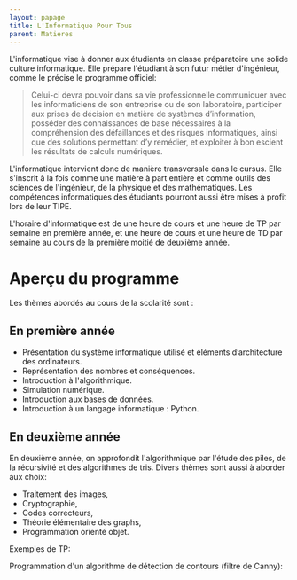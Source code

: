 ```yaml
---
layout: papage
title: L'Informatique Pour Tous
parent: Matieres
---
```


L'informatique vise à donner aux étudiants en classe préparatoire une solide culture informatique. Elle prépare l'étudiant à son futur métier d'ingénieur, comme le précise le programme officiel:

> Celui-ci devra pouvoir dans sa vie professionnelle communiquer avec les informaticiens de son entreprise ou de son laboratoire, participer aux prises de décision en matière de systèmes d’information, posséder des connaissances de base nécessaires à la compréhension des défaillances et des risques informatiques, ainsi que des solutions permettant d’y remédier, et exploiter à bon escient les résultats de calculs numériques.

L'informatique intervient donc de manière transversale dans le cursus. Elle s'inscrit à la fois comme une matière à part entière et comme outils des sciences de l'ingénieur, de la physique et des mathématiques. Les compétences informatiques des étudiants pourront aussi être mises à profit lors de leur TIPE.

L'horaire d'informatique est de une heure de cours et une heure de TP par semaine en première année, et une heure de cours et une heure de TD par semaine au cours de la première moitié de deuxième année.

# Aperçu du programme

Les thèmes abordés au cours de la scolarité sont&nbsp;:

## En première année

* Présentation du système informatique utilisé et éléments d’architecture des ordinateurs.
* Représentation des nombres et conséquences.
* Introduction à l'algorithmique.
* Simulation numérique.
* Introduction aux bases de données.
* Introduction à un langage informatique : Python.

## En deuxième année

En deuxième année, on approfondit l'algorithmique par l'étude des piles, de la récursivité et des algorithmes de tris. Divers thèmes sont aussi à aborder aux choix:

* Traitement des images,
* Cryptographie,
* Codes correcteurs,
* Théorie élémentaire des graphs,
* Programmation orienté objet.

Exemples de TP:

Programmation d'un algorithme de détection de contours (filtre de Canny):
